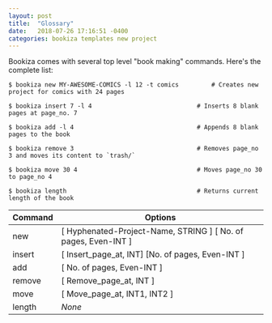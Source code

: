 ```yaml
---
layout: post
title:  "Glossary"
date:   2018-07-26 17:16:51 -0400
categories: bookiza templates new project
---
```


Bookiza comes with several top level "book making" commands. Here's the complete list:

```
$ bookiza new MY-AWESOME-COMICS -l 12 -t comics 		# Creates new project for comics with 24 pages

$ bookiza insert 7 -l 4                    			# Inserts 8 blank pages at page_no. 7

$ bookiza add -l 4                         			# Appends 8 blank pages to the book

$ bookiza remove 3                      			# Removes page_no 3 and moves its content to `trash/`

$ bookiza move 30 4                      			# Moves page_no 30 to page_no 4

$ bookiza length                        			# Returns current length of the book

```


Command       | Options
------------- | ------------------------
new           | [ Hyphenated-Project-Name, STRING ] [ No. of pages, Even-INT ]
insert        | [ Insert_page_at, INT] [No. of pages, Even-INT ]
add           | [ No. of pages, Even-INT ]
remove        | [ Remove_page_at, INT ]
move          | [ Move_page_at, INT1, INT2 ]
length        | *None*
